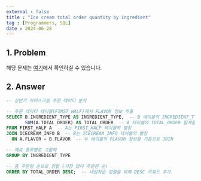 ```yaml
---
external : false
title : "Ice cream total order quantity by ingredient"
tag : [Programmers, SQL]
date : 2024-06-28
---
```


## 1. Problem

해당 문제는 [여기](https://school.programmers.co.kr/learn/courses/30/lessons/133026)에서 확인하실 수 있습니다.

## 2. Answer

```sql
-- 상반기 아이스크림 주문 데이터 분석

-- 주문 데이터 테이블(FIRST_HALF)에서 FLAVOR 정보 추출
SELECT B.INGREDIENT_TYPE AS INGREDIENT_TYPE,  -- B 테이블의 INGREDIENT_TYPE을 'INGREDIENT_TYPE' 별칭으로 사용 
       SUM(A.TOTAL_ORDER) AS TOTAL_ORDER  -- A 테이블의 TOTAL_ORDER 합계를 'TOTAL_ORDER' 별칭으로 사용
FROM FIRST_HALF A  -- A는 FIRST_HALF 테이블의 별칭
JOIN ICECREAM_INFO B  -- B는 ICECREAM_INFO 테이블의 별칭
  ON A.FLAVOR = B.FLAVOR  -- 두 테이블의 FLAVOR 정보를 기준으로 JOIN

-- 재료 종류별로 그룹화
GROUP BY INGREDIENT_TYPE

-- 총 주문량 순으로 정렬 (가장 많이 주문된 순)
ORDER BY TOTAL_ORDER DESC;  -- 내림차순 정렬을 위해 DESC 키워드 추가
```
